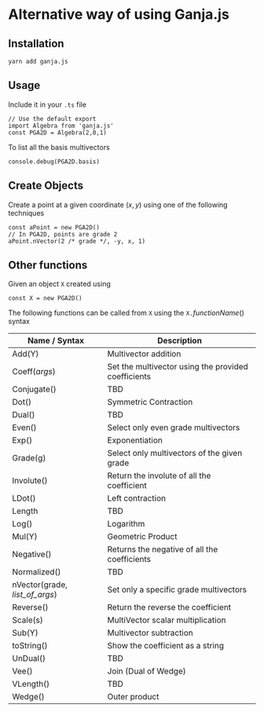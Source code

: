 # Alternative way of using Ganja.js

## Installation

```
yarn add ganja.js
```

## Usage

Include it in your `.ts` file

```
// Use the default export
import Algebra from 'ganja.js'
const PGA2D = Algebra(2,0,1)
```

To list all the basis multivectors

```
console.debug(PGA2D.basis)
```
## Create Objects

Create a point at a given coordinate $(x,y)$ using one of the following techniques

```
const aPoint = new PGA2D()
// In PGA2D, points are grade 2
aPoint.nVector(2 /* grade */, -y, x, 1)
```

## Other functions

Given an object `X` created using

```
const X = new PGA2D()
```

The following functions can be called from `X`
using the `X.`_functionName_() syntax

| Name / Syntax                  | Description                                         |
|--------------------------------|-----------------------------------------------------|
| Add(Y)                         | Multivector addition                                |
| Coeff(_args_)                  | Set the multivector using the provided coefficients |
| Conjugate()                    | TBD                                                 |
| Dot()                          | Symmetric Contraction                               |
| Dual()                         | TBD                                                 |
| Even()                         | Select only even grade multivectors                 |
| Exp()                          | Exponentiation                                      |
| Grade(g)                       | Select only multivectors of the given grade         |
| Involute()                     | Return the involute of all the coefficient          |
| LDot()                         | Left contraction                                    |
| Length                         | TBD                                                 |
| Log()                          | Logarithm                                           |
| Mul(Y)                         | Geometric Product                                   |
| Negative()                     | Returns the negative of all the coefficients        |
| Normalized()                   | TBD                                                 |
| nVector(grade, _list_of_args_) | Set only a specific grade multivectors              |
| Reverse()                      | Return the reverse the coefficient                  |
| Scale(s)                       | MultiVector scalar multiplication                   |
| Sub(Y)                         | Multivector subtraction                             |
| toString()                     | Show the coefficient as a string                    |
| UnDual()                       | TBD                                                 |
| Vee()                          | Join (Dual of Wedge)                                |
| VLength()                      | TBD                                                 |
| Wedge()                        | Outer product                                       |